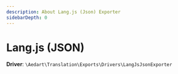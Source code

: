 ```yaml
---
description: About Lang.js (Json) Exporter
sidebarDepth: 0
---
```


# Lang.js (JSON)

**Driver**: `\Aedart\Translation\Exports\Drivers\LangJsJsonExporter`